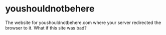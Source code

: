 # youshouldnotbehere
The website for youshouldnotbehere.com where your server redirected the browser to it. What if this site was bad?
